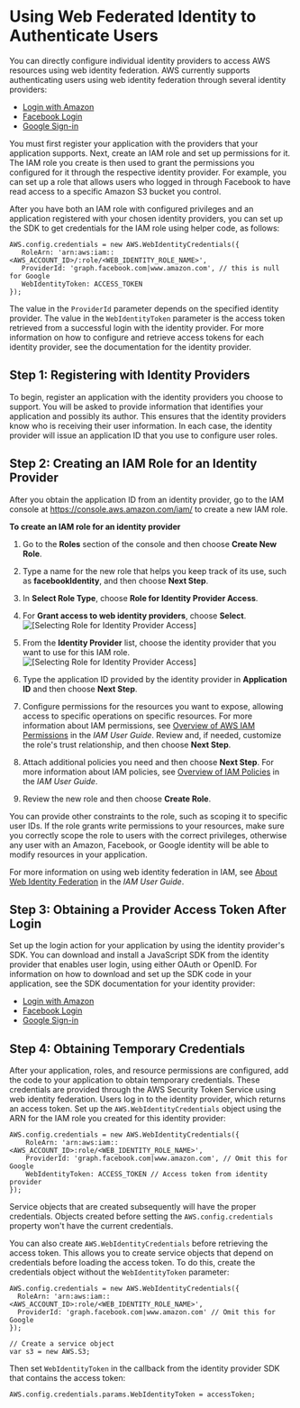# Using Web Federated Identity to Authenticate Users<a name="loading-browser-credentials-federated-id"></a>

You can directly configure individual identity providers to access AWS resources using web identity federation\. AWS currently supports authenticating users using web identity federation through several identity providers:
+ [Login with Amazon](https://login.amazon.com)
+ [Facebook Login](https://www.facebook.com/about/login)
+ [Google Sign\-in](https://developers.google.com/identity/)

You must first register your application with the providers that your application supports\. Next, create an IAM role and set up permissions for it\. The IAM role you create is then used to grant the permissions you configured for it through the respective identity provider\. For example, you can set up a role that allows users who logged in through Facebook to have read access to a specific Amazon S3 bucket you control\.

After you have both an IAM role with configured privileges and an application registered with your chosen identity providers, you can set up the SDK to get credentials for the IAM role using helper code, as follows:

```
AWS.config.credentials = new AWS.WebIdentityCredentials({
   RoleArn: 'arn:aws:iam::<AWS_ACCOUNT_ID>/:role/<WEB_IDENTITY_ROLE_NAME>',
   ProviderId: 'graph.facebook.com|www.amazon.com', // this is null for Google
   WebIdentityToken: ACCESS_TOKEN
});
```

The value in the `ProviderId` parameter depends on the specified identity provider\. The value in the `WebIdentityToken` parameter is the access token retrieved from a successful login with the identity provider\. For more information on how to configure and retrieve access tokens for each identity provider, see the documentation for the identity provider\.

## Step 1: Registering with Identity Providers<a name="config-web-identity-register"></a>

To begin, register an application with the identity providers you choose to support\. You will be asked to provide information that identifies your application and possibly its author\. This ensures that the identity providers know who is receiving their user information\. In each case, the identity provider will issue an application ID that you use to configure user roles\.

## Step 2: Creating an IAM Role for an Identity Provider<a name="config-web-identity-role"></a>

After you obtain the application ID from an identity provider, go to the IAM console at [https://console\.aws\.amazon\.com/iam/](https://console.aws.amazon.com/iam/) to create a new IAM role\.

**To create an IAM role for an identity provider**

1. Go to the **Roles** section of the console and then choose **Create New Role**\.

1. Type a name for the new role that helps you keep track of its use, such as **facebookIdentity**, and then choose **Next Step**\.

1. In **Select Role Type**, choose **Role for Identity Provider Access**\.

1. For **Grant access to web identity providers**, choose **Select**\.  
![\[Selecting Role for Identity Provider Access\]](http://docs.aws.amazon.com/sdk-for-javascript/v2/developer-guide/images/web_identity_provider_iam.png)

1. From the **Identity Provider** list, choose the identity provider that you want to use for this IAM role\.  
![\[Selecting Role for Identity Provider Access\]](http://docs.aws.amazon.com/sdk-for-javascript/v2/developer-guide/images/iam-provider-select.png)

1. Type the application ID provided by the identity provider in **Application ID** and then choose **Next Step**\.

1. Configure permissions for the resources you want to expose, allowing access to specific operations on specific resources\. For more information about IAM permissions, see [ Overview of AWS IAM Permissions](https://docs.aws.amazon.com/IAM/latest/UserGuide/access_permissions.html) in the *IAM User Guide*\. Review and, if needed, customize the role's trust relationship, and then choose **Next Step**\.

1. Attach additional policies you need and then choose **Next Step**\. For more information about IAM policies, see [Overview of IAM Policies](https://docs.aws.amazon.com/IAM/latest/UserGuide/access_policies.html) in the *IAM User Guide*\.

1. Review the new role and then choose **Create Role**\.

You can provide other constraints to the role, such as scoping it to specific user IDs\. If the role grants write permissions to your resources, make sure you correctly scope the role to users with the correct privileges, otherwise any user with an Amazon, Facebook, or Google identity will be able to modify resources in your application\.

For more information on using web identity federation in IAM, see [ About Web Identity Federation](https://docs.aws.amazon.com/IAM/latest/UserGuide/id_roles_providers_oidc.html) in the *IAM User Guide*\.

## Step 3: Obtaining a Provider Access Token After Login<a name="config-web-identity-obtain-token"></a>

Set up the login action for your application by using the identity provider's SDK\. You can download and install a JavaScript SDK from the identity provider that enables user login, using either OAuth or OpenID\. For information on how to download and set up the SDK code in your application, see the SDK documentation for your identity provider:
+ [Login with Amazon](https://login.amazon.com/website)
+ [Facebook Login](https://developers.facebook.com/docs/javascript)
+ [Google Sign\-in](https://developers.google.com/identity/)

## Step 4: Obtaining Temporary Credentials<a name="config-web-identity-get-credentials"></a>

After your application, roles, and resource permissions are configured, add the code to your application to obtain temporary credentials\. These credentials are provided through the AWS Security Token Service using web identity federation\. Users log in to the identity provider, which returns an access token\. Set up the `AWS.WebIdentityCredentials` object using the ARN for the IAM role you created for this identity provider:

```
AWS.config.credentials = new AWS.WebIdentityCredentials({
    RoleArn: 'arn:aws:iam::<AWS_ACCOUNT_ID>:role/<WEB_IDENTITY_ROLE_NAME>',
    ProviderId: 'graph.facebook.com|www.amazon.com', // Omit this for Google
    WebIdentityToken: ACCESS_TOKEN // Access token from identity provider
});
```

Service objects that are created subsequently will have the proper credentials\. Objects created before setting the `AWS.config.credentials` property won't have the current credentials\.

You can also create `AWS.WebIdentityCredentials` before retrieving the access token\. This allows you to create service objects that depend on credentials before loading the access token\. To do this, create the credentials object without the `WebIdentityToken` parameter:

```
AWS.config.credentials = new AWS.WebIdentityCredentials({
  RoleArn: 'arn:aws:iam::<AWS_ACCOUNT_ID>:role/<WEB_IDENTITY_ROLE_NAME>',
  ProviderId: 'graph.facebook.com|www.amazon.com' // Omit this for Google
});

// Create a service object
var s3 = new AWS.S3;
```

Then set `WebIdentityToken` in the callback from the identity provider SDK that contains the access token:

```
AWS.config.credentials.params.WebIdentityToken = accessToken;
```